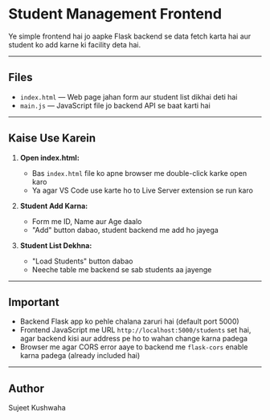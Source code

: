 # Student Management Frontend

Ye simple frontend hai jo aapke Flask backend se data fetch karta hai aur student ko add karne ki facility deta hai.

---

## Files

- `index.html` — Web page jahan form aur student list dikhai deti hai
- `main.js` — JavaScript file jo backend API se baat karti hai

---

## Kaise Use Karein

1. **Open index.html:**

   - Bas `index.html` file ko apne browser me double-click karke open karo
   - Ya agar VS Code use karte ho to Live Server extension se run karo

2. **Student Add Karna:**

   - Form me ID, Name aur Age daalo
   - "Add" button dabao, student backend me add ho jayega

3. **Student List Dekhna:**

   - "Load Students" button dabao
   - Neeche table me backend se sab students aa jayenge

---

## Important

- Backend Flask app ko pehle chalana zaruri hai (default port 5000)
- Frontend JavaScript me URL `http://localhost:5000/students` set hai, agar backend kisi aur address pe ho to wahan change karna padega
- Browser me agar CORS error aaye to backend me `flask-cors` enable karna padega (already included hai)

---

## Author

Sujeet Kushwaha
